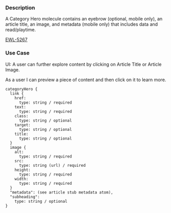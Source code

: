 ### Description
A Category Hero molecule contains an eyebrow (optional, mobile only), an article title, an image, and metadata (mobile only) that includes data and read/playtime. 

[EWL-5267](https://issues.ama-assn.org/browse/EWL-5267)

### Use Case
UI: A user can further explore content by clicking on Article Title or Article Image.

As a user I can preview a piece of content and then click on it to learn more.

 
~~~
categoryHero {
  link {
    href:
      type: string / required
    text:
      type: string / required
    class:
      type: string / optional
    target:
      type: string / optional
    title:
      type: string / optional
  }
  image {
    alt:
      type: string / required
    src:
      type: string (url) / required
    height:
      type: string / required
    width:
      type: string / required
  }
  "metadata": (see article stub metadata atom),
  "subheading": 
    type: string / optional
}
~~~
